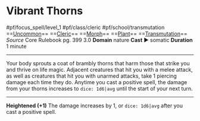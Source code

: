 # Vibrant Thorns
#pf/focus_spell/level_1 #pf/class/cleric #pf/school/transmutation 
==[Uncommon](../../../Traits/Uncommon.md)== ==[Cleric](../../../Traits/Cleric.md)== ==[Morph](../../../Traits/Morph.md)== ==[Plant](../../../Traits/Plant.md)== ==[Transmutation](../../../Traits/Transmutation.md)==
*Source* Core Rulebook pg. 399 3.0
**Domain** nature
**Cast** ► somatic
**Duration** 1 minute

---
Your body sprouts a coat of brambly thorns that harm those that strike you and thrive on life magic. Adjacent creatures that hit you with a melee attack, as well as creatures that hit you with unarmed attacks, take 1 piercing damage each time they do. Anytime you cast a positive spell, the damage from your thorns increases to `dice: 1d6|avg` until the start of your next turn.

<hr>

**Heightened (+1)** The damage increases by 1, or `dice: 1d6|avg` after you cast a positive spell.